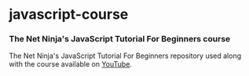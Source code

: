 # javascript-course
### The Net Ninja's JavaScript Tutorial For Beginners course

The Net Ninja's JavaScript Tutorial For Beginners repository used along with the course available on [YouTube](https://www.youtube.com/watch?v=qoSksQ4s_hg&list=PL4cUxeGkcC9i9Ae2D9Ee1RvylH38dKuET).
